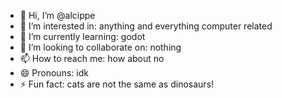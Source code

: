 - 👋 Hi, I’m @alcippe
- 👀 I’m interested in: anything and everything computer related
- 🌱 I’m currently learning: godot
- 💞️ I’m looking to collaborate on: nothing
- 📫 How to reach me: how about no
- 😄 Pronouns: idk
- ⚡ Fun fact: cats are not the same as dinosaurs!

<!---
alcippe/alcippe is a ✨ special ✨ repository because its `README.md` (this file) appears on your GitHub profile.
You can click the Preview link to take a look at your changes.
--->
